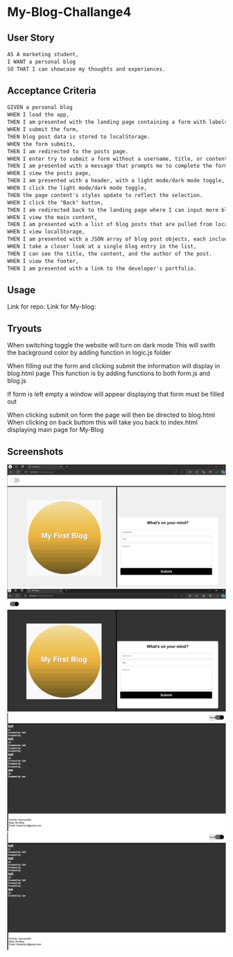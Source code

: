 # My-Blog-Challange4

## User Story

```md
AS A marketing student,
I WANT a personal blog
SO THAT I can showcase my thoughts and experiences.
```

## Acceptance Criteria

```md
GIVEN a personal blog
WHEN I load the app,
THEN I am presented with the landing page containing a form with labels and inputs for username, blog title, and blog content.
WHEN I submit the form,
THEN blog post data is stored to localStorage.
WHEN the form submits,
THEN I am redirected to the posts page.
WHEN I enter try to submit a form without a username, title, or content,
THEN I am presented with a message that prompts me to complete the form.
WHEN I view the posts page,
THEN I am presented with a header, with a light mode/dark mode toggle, and a "Back" button.
WHEN I click the light mode/dark mode toggle,
THEN the page content's styles update to reflect the selection.
WHEN I click the "Back" button,
THEN I am redirected back to the landing page where I can input more blog entries.
WHEN I view the main content,
THEN I am presented with a list of blog posts that are pulled from localStorage.
WHEN I view localStorage,
THEN I am presented with a JSON array of blog post objects, each including the post author's username, title of the post, and post's content.
WHEN I take a closer look at a single blog entry in the list,
THEN I can see the title, the content, and the author of the post.
WHEN I view the footer,
THEN I am presented with a link to the developer's portfolio.
```

## Usage
Link for repo:
Link for My-blog:

## Tryouts

When switching toggle the website will turn on dark mode
    This will swith the background color by adding function in logic.js folder

When filling out the form and clicking submit the information will display in blog.html page
    This function is by adding functions to both form.js and blog.js

If form is left empty a window will appear displaying that form must be filled out

When clicking submit on form the page will then be directed to blog.html
When clicking on back buttom this will take you back to index.html displaying main page for My-Blog

## Screenshots

![alt text](./assets/images/My-Blog.png)
![alt text](./assets/images/My-Blog-DarkMode.png)
![alt text](./assets/images/Blog-DarkMode.png)
![alt text](./assets/images/Screenshot%202024-03-29%20103636.png)